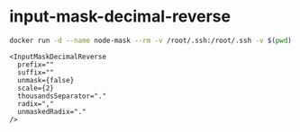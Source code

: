 # input-mask-decimal-reverse

```bash
docker run -d --name node-mask --rm -v /root/.ssh:/root/.ssh -v $(pwd):/usr/app -e LANG=C.UTF-8 -w /usr/app node bash
```

```tsx
<InputMaskDecimalReverse
  prefix=""
  suffix=""
  unmask={false}
  scale={2}
  thousandsSeparator="."
  radix=","
  unmaskedRadix="."
/>
```

